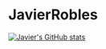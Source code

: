 # JavierRobles


[![Javier's GitHub stats](https://github-readme-stats.vercel.app/api?username=javier9111)](https://github.com/anuraghazra/github-readme-stats)
